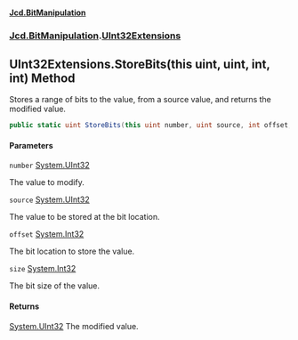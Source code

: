 #### [Jcd.BitManipulation](index.md 'index')

### [Jcd.BitManipulation](Jcd.BitManipulation.md 'Jcd.BitManipulation').[UInt32Extensions](Jcd.BitManipulation.UInt32Extensions.md 'Jcd.BitManipulation.UInt32Extensions')

## UInt32Extensions.StoreBits(this uint, uint, int, int) Method

Stores a range of bits to the value, from a source value, and returns the modified value.

```csharp
public static uint StoreBits(this uint number, uint source, int offset, int size);
```

#### Parameters

<a name='Jcd.BitManipulation.UInt32Extensions.StoreBits(thisuint,uint,int,int).number'></a>

`number` [System.UInt32](https://docs.microsoft.com/en-us/dotnet/api/System.UInt32 'System.UInt32')

The value to modify.

<a name='Jcd.BitManipulation.UInt32Extensions.StoreBits(thisuint,uint,int,int).source'></a>

`source` [System.UInt32](https://docs.microsoft.com/en-us/dotnet/api/System.UInt32 'System.UInt32')

The value to be stored at the bit location.

<a name='Jcd.BitManipulation.UInt32Extensions.StoreBits(thisuint,uint,int,int).offset'></a>

`offset` [System.Int32](https://docs.microsoft.com/en-us/dotnet/api/System.Int32 'System.Int32')

The bit location to store the value.

<a name='Jcd.BitManipulation.UInt32Extensions.StoreBits(thisuint,uint,int,int).size'></a>

`size` [System.Int32](https://docs.microsoft.com/en-us/dotnet/api/System.Int32 'System.Int32')

The bit size of the value.

#### Returns

[System.UInt32](https://docs.microsoft.com/en-us/dotnet/api/System.UInt32 'System.UInt32')
The modified value.